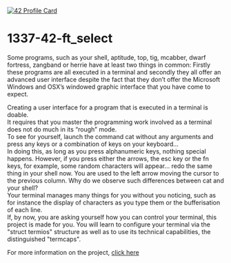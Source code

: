 [![42 Profile Card](https://1337-readme.vercel.app/api/profile?cursus=42cursus&login=zoulhafi)](https://github.com/mohouyizme/1337-readme)
# 1337-42-ft_select
Some programs, such as your shell, aptitude, top, tig, mcabber, dwarf fortress, zangband or herrie have at least two things in common: Firstly these programs are all executed in a terminal and secondly they all offer an advanced user interface despite the fact that they don’t offer the Microsoft Windows and OSX’s windowed graphic interface that you have come to expect.

Creating a user interface for a program that is executed in a terminal is doable.  
It requires that you master the programming work involved as a terminal does not do much in its “rough” mode.  
To see for yourself, launch the command cat without any arguments and press any keys or a combination of keys on your keyboard...  
In doing this, as long as you press alphanumeric keys, nothing special happens. However, if you press either the arrows, the esc key or the fn keys, for example, some random characters will appear... redo the same thing in your shell now. You are used to the left arrow moving the cursor to the previous column. Why do we observe such differences between cat and your shell?  
Your terminal manages many things for you without you noticing, such as for instance the display of characters as you type them or the bufferisation of each line.  
If, by now, you are asking yourself how you can control your terminal, this project is made for you. You will learn to configure your terminal via the "struct termios" structure as well as to use its technical capabilities, the distinguished "termcaps".

For more information on the project, [click here]()
